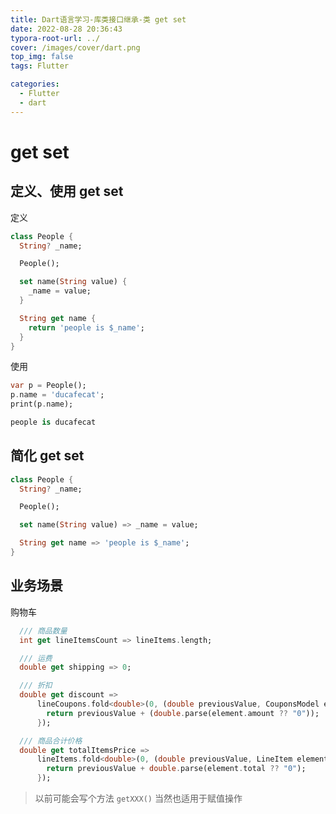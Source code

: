 ```yaml
---
title: Dart语言学习-库类接口继承-类 get set
date: 2022-08-28 20:36:43
typora-root-url: ../
cover: /images/cover/dart.png
top_img: false
tags: Flutter

categories:
  - Flutter
  - dart
---
```


# get set

## 定义、使用 get set

定义

```dart
class People {
  String? _name;

  People();

  set name(String value) {
    _name = value;
  }

  String get name {
    return 'people is $_name';
  }
}
```

使用

```dart
var p = People();
p.name = 'ducafecat';
print(p.name);

people is ducafecat
```

## 简化 get set

```dart
class People {
  String? _name;

  People();

  set name(String value) => _name = value;

  String get name => 'people is $_name';
}
```

## 业务场景

购物车

```dart
  /// 商品数量
  int get lineItemsCount => lineItems.length;

  /// 运费
  double get shipping => 0;

  /// 折扣
  double get discount =>
      lineCoupons.fold<double>(0, (double previousValue, CouponsModel element) {
        return previousValue + (double.parse(element.amount ?? "0"));
      });

  /// 商品合计价格
  double get totalItemsPrice =>
      lineItems.fold<double>(0, (double previousValue, LineItem element) {
        return previousValue + double.parse(element.total ?? "0");
      });
```

> 以前可能会写个方法 `getXXX()` 当然也适用于赋值操作
